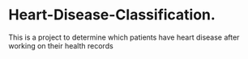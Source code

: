 # Heart-Disease-Classification.
This is a project to determine which patients have heart disease after working on their health records
